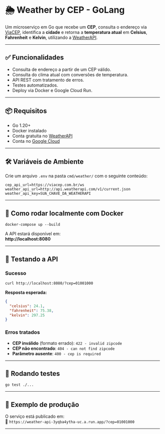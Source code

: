 # 🌦️ Weather by CEP - GoLang

Um microserviço em Go que recebe um **CEP**, consulta o endereço via [ViaCEP](https://viacep.com.br), identifica a **cidade** e retorna a **temperatura atual** em **Celsius**, **Fahrenheit** e **Kelvin**, utilizando a [WeatherAPI](https://www.weatherapi.com/).

---

## ✅ Funcionalidades

- Consulta de endereço a partir de um CEP válido.
- Consulta do clima atual com conversões de temperatura.
- API REST com tratamento de erros.
- Testes automatizados.
- Deploy via Docker e Google Cloud Run.

---

## 📦 Requisitos

- Go 1.20+
- Docker instalado
- Conta gratuita no [WeatherAPI](https://www.weatherapi.com/)
- Conta no [Google Cloud](https://cloud.google.com/)

---

## 🛠️ Variáveis de Ambiente

Crie um arquivo `.env` na pasta `cmd/weather/` com o seguinte conteúdo:

```
cep_api_url=https://viacep.com.br/ws
weather_api_url=http://api.weatherapi.com/v1/current.json
weather_api_key=SUA_CHAVE_DA_WEATHERAPI
```

---

## 🚀 Como rodar localmente com Docker



```
docker-compose up --build
```

A API estará disponível em:  
**http://localhost:8080**

---

## 🧪 Testando a API

### Sucesso

```
curl http://localhost:8080/?cep=01001000
```

**Resposta esperada:**

```json
{
  "celsius": 24.1,
  "fahrenheit": 75.38,
  "kelvin": 297.25
}
```

### Erros tratados

- **CEP inválido** (formato errado): `422 - invalid zipcode`
- **CEP não encontrado**: `404 - can not find zipcode`
- **Parâmetro ausente**: `400 - cep is required`

---

## 🧪 Rodando testes

```
go test ./...
```

---

## 📮 Exemplo de produção

O serviço está publicado em:  
📡 `https://weather-api-3yqba4ytha-uc.a.run.app/?cep=01001000`

---